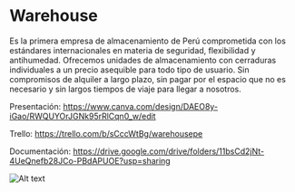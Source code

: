 # Warehouse
Es la primera empresa de almacenamiento de Perú comprometida con los estándares internacionales en materia de seguridad, 
flexibilidad y antihumedad. Ofrecemos unidades de almacenamiento con cerraduras individuales a un precio asequible para 
todo tipo de usuario. Sin compromisos de alquiler a largo plazo, sin pagar por el espacio que no es necesario y sin largos 
tiempos de viaje para llegar a nosotros.



Presentación:
https://www.canva.com/design/DAEO8y-iGao/RWQUYOrJGNk95rRlCqn0_w/edit

Trello:
https://trello.com/b/sCccWtBg/warehousepe

Documentación:
https://drive.google.com/drive/folders/11bsCd2jNt-4UeQnefb28JCo-PBdAPUOE?usp=sharing

![Alt text](/relative/path/to/HOME.jpg?raw=true "Optional Title")


